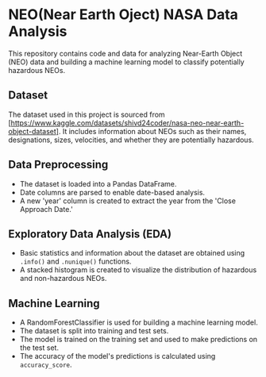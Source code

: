 # NEO(Near Earth Oject)  NASA Data Analysis 

This repository contains code and data for analyzing Near-Earth Object (NEO) data and building a machine learning model to classify potentially hazardous NEOs.

## Dataset

The dataset used in this project is sourced from [https://www.kaggle.com/datasets/shivd24coder/nasa-neo-near-earth-object-dataset]. It includes information about NEOs such as their names, designations, sizes, velocities, and whether they are potentially hazardous.

## Data Preprocessing

- The dataset is loaded into a Pandas DataFrame.
- Date columns are parsed to enable date-based analysis.
- A new 'year' column is created to extract the year from the 'Close Approach Date.'

## Exploratory Data Analysis (EDA)

- Basic statistics and information about the dataset are obtained using `.info()` and `.nunique()` functions.
- A stacked histogram is created to visualize the distribution of hazardous and non-hazardous NEOs.

## Machine Learning

- A RandomForestClassifier is used for building a machine learning model.
- The dataset is split into training and test sets.
- The model is trained on the training set and used to make predictions on the test set.
- The accuracy of the model's predictions is calculated using `accuracy_score`.

